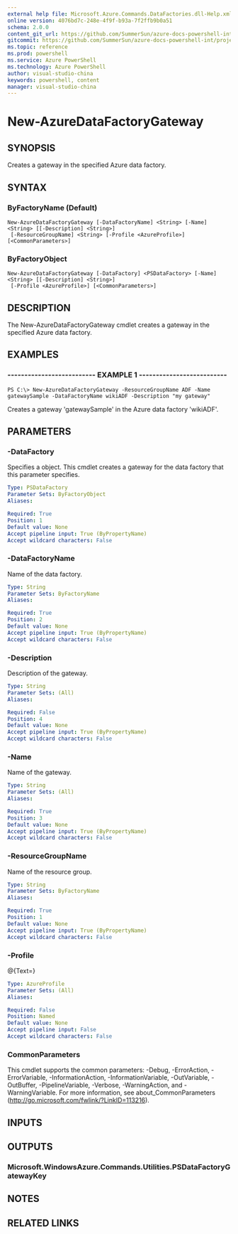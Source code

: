 ```yaml
---
external help file: Microsoft.Azure.Commands.DataFactories.dll-Help.xml
online version: 4076bd7c-248e-4f9f-b93a-7f2ffb9b0a51
schema: 2.0.0
content_git_url: https://github.com/SummerSun/azure-docs-powershell-int/projects/azure-docs-powershell-int/azureps-cmdlets-docs/ResourceManager/AzureRM.DataFactories/v0.9.8/CmdletMDs/New-AzureDataFactoryGateway.md
gitcommit: https://github.com/SummerSun/azure-docs-powershell-int/projects/azure-docs-powershell-int/azureps-cmdlets-docs/ResourceManager/AzureRM.DataFactories/v0.9.8/CmdletMDs/New-AzureDataFactoryGateway.md
ms.topic: reference
ms.prod: powershell
ms.service: Azure PowerShell
ms.technology: Azure PowerShell
author: visual-studio-china
keywords: powershell, content
manager: visual-studio-china
---
```


# New-AzureDataFactoryGateway

## SYNOPSIS
Creates a gateway in the specified Azure data factory.

## SYNTAX

### ByFactoryName (Default)
```
New-AzureDataFactoryGateway [-DataFactoryName] <String> [-Name] <String> [[-Description] <String>]
 [-ResourceGroupName] <String> [-Profile <AzureProfile>] [<CommonParameters>]
```

### ByFactoryObject
```
New-AzureDataFactoryGateway [-DataFactory] <PSDataFactory> [-Name] <String> [[-Description] <String>]
 [-Profile <AzureProfile>] [<CommonParameters>]
```

## DESCRIPTION
The New-AzureDataFactoryGateway cmdlet creates a gateway in the specified Azure data factory.

## EXAMPLES

### -------------------------- EXAMPLE 1 --------------------------
```
PS C:\> New-AzureDataFactoryGateway -ResourceGroupName ADF -Name gatewaySample -DataFactoryName wikiADF -Description "my gateway"
```

Creates a gateway 'gatewaySample' in the Azure data factory 'wikiADF'.

## PARAMETERS

### -DataFactory
Specifies a  object.
This cmdlet creates a gateway for the data factory that this parameter specifies.

```yaml
Type: PSDataFactory
Parameter Sets: ByFactoryObject
Aliases: 

Required: True
Position: 1
Default value: None
Accept pipeline input: True (ByPropertyName)
Accept wildcard characters: False
```

### -DataFactoryName
Name of the data factory.

```yaml
Type: String
Parameter Sets: ByFactoryName
Aliases: 

Required: True
Position: 2
Default value: None
Accept pipeline input: True (ByPropertyName)
Accept wildcard characters: False
```

### -Description
Description of the gateway.

```yaml
Type: String
Parameter Sets: (All)
Aliases: 

Required: False
Position: 4
Default value: None
Accept pipeline input: True (ByPropertyName)
Accept wildcard characters: False
```

### -Name
Name of the gateway.

```yaml
Type: String
Parameter Sets: (All)
Aliases: 

Required: True
Position: 3
Default value: None
Accept pipeline input: True (ByPropertyName)
Accept wildcard characters: False
```

### -ResourceGroupName
Name of the resource group.

```yaml
Type: String
Parameter Sets: ByFactoryName
Aliases: 

Required: True
Position: 1
Default value: None
Accept pipeline input: True (ByPropertyName)
Accept wildcard characters: False
```

### -Profile
@{Text=}

```yaml
Type: AzureProfile
Parameter Sets: (All)
Aliases: 

Required: False
Position: Named
Default value: None
Accept pipeline input: False
Accept wildcard characters: False
```

### CommonParameters
This cmdlet supports the common parameters: -Debug, -ErrorAction, -ErrorVariable, -InformationAction, -InformationVariable, -OutVariable, -OutBuffer, -PipelineVariable, -Verbose, -WarningAction, and -WarningVariable. For more information, see about_CommonParameters (http://go.microsoft.com/fwlink/?LinkID=113216).

## INPUTS

## OUTPUTS

### Microsoft.WindowsAzure.Commands.Utilities.PSDataFactoryGatewayKey

## NOTES

## RELATED LINKS

